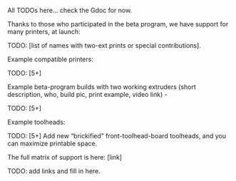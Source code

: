 All TODOs here... check the Gdoc for now.

Thanks to those who participated in the beta program, we have support for many printers, at launch:

TODO: [list of names with two-ext prints or special contributions].  

Example compatible printers:

TODO: [5+]

Example beta-program builds with two working extruders (short description, who, build pic, print example, video link) -

TODO: [5+]

Example toolheads:

TODO: [5+]  Add new “brickified” front-toolhead-board toolheads, and you can maximize printable space.

The full matrix of support is here: [link]

TODO: add links and fill in here.